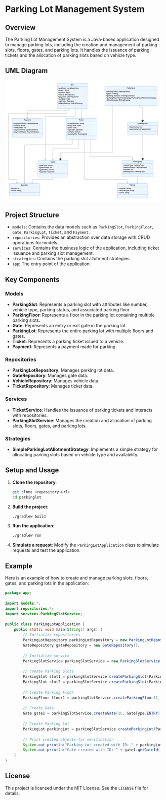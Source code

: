 # Parking Lot Management System

## Overview
The Parking Lot Management System is a Java-based application designed to manage parking lots, including the creation and management of parking slots, floors, gates, and parking lots. It handles the issuance of parking tickets and the allocation of parking slots based on vehicle type.

## UML Diagram
![uml_diagram.png](https://github.com/arpitajana1220/ParkingLot-Design/blob/main/parkinglot/src/ClassDiagram.png)

## Project Structure
- `models`: Contains the data models such as `ParkingSlot`, `ParkingFloor`, `Gate`, `ParkingLot`, `Ticket`, and `Payment`.
- `repositories`: Provides an abstraction over data storage with CRUD operations for models.
- `services`: Contains the business logic of the application, including ticket issuance and parking slot management.
- `strategies`: Contains the parking slot allotment strategies.
- `app`: The entry point of the application.

## Key Components
### Models
- **ParkingSlot**: Represents a parking slot with attributes like number, vehicle type, parking status, and associated parking floor.
- **ParkingFloor**: Represents a floor in the parking lot containing multiple parking slots.
- **Gate**: Represents an entry or exit gate in the parking lot.
- **ParkingLot**: Represents the entire parking lot with multiple floors and gates.
- **Ticket**: Represents a parking ticket issued to a vehicle.
- **Payment**: Represents a payment made for parking.

### Repositories
- **ParkingLotRepository**: Manages parking lot data.
- **GateRepository**: Manages gate data.
- **VehicleRepository**: Manages vehicle data.
- **TicketRepository**: Manages ticket data.

### Services
- **TicketService**: Handles the issuance of parking tickets and interacts with repositories.
- **ParkingSlotService**: Manages the creation and allocation of parking slots, floors, gates, and parking lots.

### Strategies
- **SimpleParkingLotAllotmentStrategy**: Implements a simple strategy for allocating parking slots based on vehicle type and availability.

## Setup and Usage
1. **Clone the repository**:
    ```sh
    git clone <repository-url>
    cd parkinglot
    ```

2. **Build the project**:
    ```sh
    ./gradlew build
    ```

3. **Run the application**:
    ```sh
    ./gradlew run
    ```

4. **Simulate a request**:
    Modify the `ParkingLotApplication` class to simulate requests and test the application.

## Example
Here is an example of how to create and manage parking slots, floors, gates, and parking lots in the application:

```java
package app;

import models.*;
import repositories.*;
import services.ParkingSlotService;

public class ParkingLotApplication {
    public static void main(String[] args) {
        // Initialize repositories
        ParkingLotRepository parkingLotRepository = new ParkingLotRepository();
        GateRepository gateRepository = new GateRepository();

        // Initialize service
        ParkingSlotService parkingSlotService = new ParkingSlotService(parkingLotRepository, gateRepository);

        // Create Parking Slots
        ParkingSlot slot1 = parkingSlotService.createParkingSlot(ParkingStatus.VACANT, VehicleType.CAR);
        ParkingSlot slot2 = parkingSlotService.createParkingSlot(ParkingStatus.VACANT, VehicleType.BIKE);

        // Create Parking Floor
        ParkingFloor floor1 = parkingSlotService.createParkingFloor(1, slot1, slot2);

        // Create Gate
        Gate gate1 = parkingSlotService.createGate(1L, GateType.ENTRY);

        // Create Parking Lot
        ParkingLot parkingLot = parkingSlotService.createParkingLot(ParkingLotStatus.AVAILABLE, floor1);

        // Print created objects for verification
        System.out.println("Parking Lot created with ID: " + parkingLot.getId());
        System.out.println("Gate created with ID: " + gate1.getGateId());
    }
}
```

## License
This project is licensed under the MIT License. See the `LICENSE` file for details.
